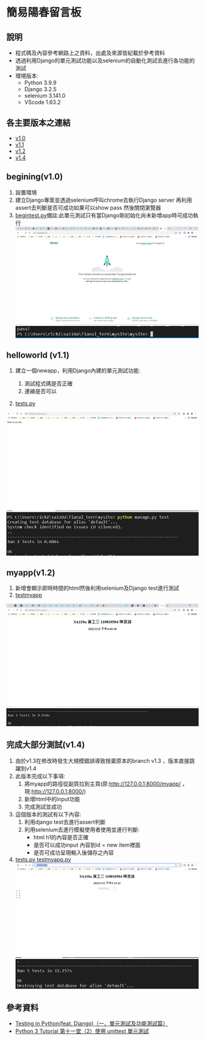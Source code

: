 # 簡易陽春留言板
## 說明
* 程式碼及內容參考網路上之資料，出處及來源皆紀載於參考資料
* 透過利用Django的單元測試功能以及selenium的自動化測試去進行各功能的測試
* 環境版本:
  * Python    3.9.9
  * Django    3.2.5
  * selenium  3.141.0
  * VScode    1.63.2
## 各主要版本之連結
* [v1.0](https://github.com/cycyucheng1010/sa110a/tree/v1.0) 
* [v1.1](https://github.com/cycyucheng1010/sa110a/tree/v1.1)
* [v1.2](https://github.com/cycyucheng1010/sa110a/tree/v1.2)
* [v1.4](https://github.com/cycyucheng1010/sa110a/tree/v1.4)
## begining(v1.0)
1. 設置環境
2. 建立Django專案並透過selenium呼叫chrome去執行Django server 再利用assert去判斷是否可成功如果可以show pass 然後關閉瀏覽器
3. [begintest.py](https://github.com/cycyucheng1010/sa110a/blob/v1.0/fianal_tern/mysite/mysite/begin_test.py)備註:此單元測試只有當Django剛初始化尚未新增app時可成功執行
![1](img/1.PNG)
![2](img/2.PNG)
## helloworld (v1.1)
1. 建立一個newapp，利用Django內建的單元測試功能:
     1. 測試程式碼是否正確
     2.  連線是否可以

2. [tests.py](https://github.com/cycyucheng1010/sa110a/blob/v1.1/fianal_tern/mysite/myapp/tests.py)

![3](img/3.PNG)
![4](img/4.PNG)
## myapp(v1.2)
1. 新增會顯示即時時間的html然後利用selenium及Django test進行測試
2. [testmyapp](https://github.com/cycyucheng1010/sa110a/blob/v1.2/fianal_tern/mysite/mysite/testmyapp.py)

![5](img/5.PNG)
![6](img/6.PNG)
## 完成大部分測試(v1.4)
1. 由於v1.3在修改時發生大規模錯誤導致捨棄原本的branch v1.3 ，版本直接跳躍到v1.4
2. 此版本完成以下事項:
     1. 將myapp的路徑從副頁拉到主頁(原:http://127.0.0.1:8000/myapp/ ， 現:http://127.0.0.1:8000/)
     2. 新增html中的input功能
     3. 完成測試並成功
3. 這個版本的測試有以下內容:
     1. 利用django test去進行assert判斷
     2. 利用selenium去進行模擬使用者使用並進行判斷:
          * html h1的內容是否正確
          * 是否可以成功input 內容到id = new item裡面
          * 是否可成功呈現輸入後儲存之內容
4. [tests.py ](https://github.com/cycyucheng1010/sa110a/blob/v1.4/fianal_tern/mysite/myapp/tests.py) [testmyapp.py](https://github.com/cycyucheng1010/sa110a/blob/v1.4/fianal_tern/mysite/mysite/testmyapp.py)
![7](img/7.PNG)
![8](img/8.PNG)
## 參考資料
* [Testing in Python(feat. Django)（一、單元測試及功能測試篇）](https://medium.com/into-the-night/testing-in-python-feat-django-%E4%B8%80-%E5%96%AE%E5%85%83%E6%B8%AC%E8%A9%A6%E5%8F%8A%E5%8A%9F%E8%83%BD%E6%B8%AC%E8%A9%A6%E7%AF%87-94d68ef465e3)
* [Python 3 Tutorial 第十一堂（2）使用 unittest 單元測試](https://openhome.cc/Gossip/CodeData/PythonTutorial/UnitTestPy3.html)
